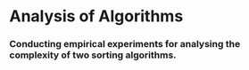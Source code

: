 # Analysis of Algorithms

### Conducting empirical experiments for analysing the complexity of two sorting algorithms.
